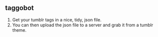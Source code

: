 taggobot
--------

1. Get your tumblr tags in a nice, tidy, json file.
2. You can then upload the json file to a server and grab it from a tumblr theme.